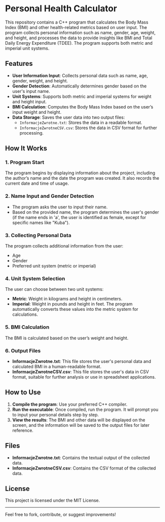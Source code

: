 # Personal Health Calculator

This repository contains a C++ program that calculates the Body Mass Index (BMI) and other health-related metrics based on user input. The program collects personal information such as name, gender, age, weight, and height, and processes the data to provide insights like BMI and Total Daily Energy Expenditure (TDEE). The program supports both metric and imperial unit systems.

## Features

- **User Information Input**: Collects personal data such as name, age, gender, weight, and height.
- **Gender Detection**: Automatically determines gender based on the user's input name.
- **Unit Systems**: Supports both metric and imperial systems for weight and height input.
- **BMI Calculation**: Computes the Body Mass Index based on the user’s input weight and height.
- **Data Storage**: Saves the user data into two output files:
  - `InformacjeZwrotne.txt`: Stores the data in a readable format.
  - `InformacjeZwrotneCSV.csv`: Stores the data in CSV format for further processing.

## How It Works

### 1. Program Start

The program begins by displaying information about the project, including the author’s name and the date the program was created. It also records the current date and time of usage.

### 2. Name Input and Gender Detection

- The program asks the user to input their name.
- Based on the provided name, the program determines the user's gender (if the name ends in 'a', the user is identified as female, except for specific names like "Kuba").

### 3. Collecting Personal Data

The program collects additional information from the user:
- Age
- Gender
- Preferred unit system (metric or imperial)

### 4. Unit System Selection

The user can choose between two unit systems:
- **Metric**: Weight in kilograms and height in centimeters.
- **Imperial**: Weight in pounds and height in feet. The program automatically converts these values into the metric system for calculations.

### 5. BMI Calculation

The BMI is calculated based on the user’s weight and height.


### 6. Output Files

- **InformacjeZwrotne.txt**: This file stores the user's personal data and calculated BMI in a human-readable format.
- **InformacjeZwrotneCSV.csv**: This file stores the user's data in CSV format, suitable for further analysis or use in spreadsheet applications.

## How to Use

1. **Compile the program**: Use your preferred C++ compiler.
2. **Run the executable**: Once compiled, run the program. It will prompt you to input your personal details step by step.
3. **View the results**: The BMI and other data will be displayed on the screen, and the information will be saved to the output files for later reference.

## Files

- **InformacjeZwrotne.txt**: Contains the textual output of the collected data.
- **InformacjeZwrotneCSV.csv**: Contains the CSV format of the collected data.

## License

This project is licensed under the MIT License.

---

Feel free to fork, contribute, or suggest improvements!




